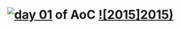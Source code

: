 # [![day 01](01)](https://adventofcode.com/2015/day/01) of AoC [![2015]2015)](https://adventofcode.com/2015)

